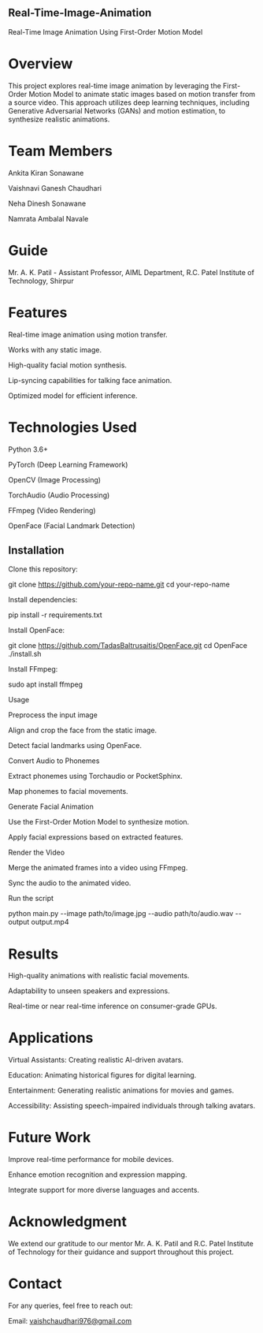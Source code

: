 ## Real-Time-Image-Animation
Real-Time Image Animation Using First-Order Motion Model

# Overview

This project explores real-time image animation by leveraging the First-Order Motion Model to animate static images based on motion transfer from a source video. This approach utilizes deep learning techniques, including Generative Adversarial Networks (GANs) and motion estimation, to synthesize realistic animations.

# Team Members

Ankita Kiran Sonawane

Vaishnavi Ganesh Chaudhari

Neha Dinesh Sonawane

Namrata Ambalal Navale

# Guide

Mr. A. K. Patil - Assistant Professor, AIML Department, R.C. Patel Institute of Technology, Shirpur

# Features

Real-time image animation using motion transfer.

Works with any static image.

High-quality facial motion synthesis.

Lip-syncing capabilities for talking face animation.

Optimized model for efficient inference.

# Technologies Used

Python 3.6+

PyTorch (Deep Learning Framework)

OpenCV (Image Processing)

TorchAudio (Audio Processing)

FFmpeg (Video Rendering)

OpenFace (Facial Landmark Detection)

## Installation

 Clone this repository:

git clone https://github.com/your-repo-name.git
cd your-repo-name

Install dependencies:

pip install -r requirements.txt

Install OpenFace:

git clone https://github.com/TadasBaltrusaitis/OpenFace.git
cd OpenFace
./install.sh

Install FFmpeg:

sudo apt install ffmpeg

 Usage

Preprocess the input image

Align and crop the face from the static image.

Detect facial landmarks using OpenFace.

Convert Audio to Phonemes

Extract phonemes using Torchaudio or PocketSphinx.

Map phonemes to facial movements.

Generate Facial Animation

Use the First-Order Motion Model to synthesize motion.

Apply facial expressions based on extracted features.

Render the Video

Merge the animated frames into a video using FFmpeg.

Sync the audio to the animated video.

Run the script

python main.py --image path/to/image.jpg --audio path/to/audio.wav --output output.mp4

# Results

High-quality animations with realistic facial movements.

Adaptability to unseen speakers and expressions.

Real-time or near real-time inference on consumer-grade GPUs.

# Applications

Virtual Assistants: Creating realistic AI-driven avatars.

Education: Animating historical figures for digital learning.

Entertainment: Generating realistic animations for movies and games.

Accessibility: Assisting speech-impaired individuals through talking avatars.

# Future Work

Improve real-time performance for mobile devices.

Enhance emotion recognition and expression mapping.

Integrate support for more diverse languages and accents.

# Acknowledgment

We extend our gratitude to our mentor Mr. A. K. Patil and R.C. Patel Institute of Technology for their guidance and support throughout this project.

# Contact

For any queries, feel free to reach out:

Email: vaishchaudhari976@gmail.com

